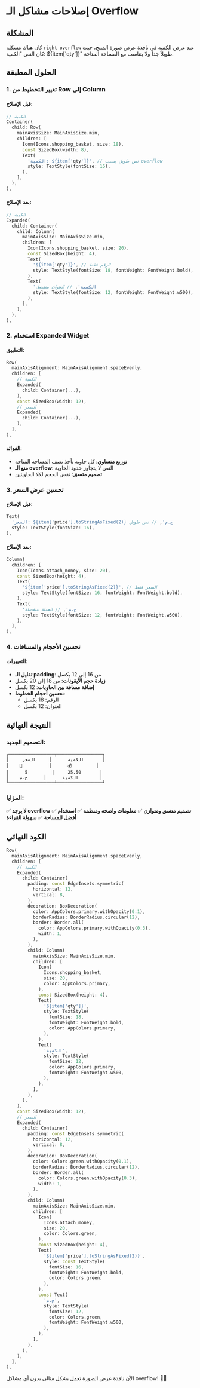# إصلاحات مشاكل الـ Overflow

## المشكلة
كان هناك مشكلة `right overflow` عند عرض الكمية في نافذة عرض صورة المنتج، حيث كان النص "الكمية: ${item['qty']}" طويلاً جداً ولا يتناسب مع المساحة المتاحة.

## الحلول المطبقة

### 1. تغيير التخطيط من Row إلى Column

#### قبل الإصلاح:
```dart
// الكمية
Container(
  child: Row(
    mainAxisSize: MainAxisSize.min,
    children: [
      Icon(Icons.shopping_basket, size: 18),
      const SizedBox(width: 8),
      Text(
        'الكمية: ${item['qty']}', // نص طويل يسبب overflow
        style: TextStyle(fontSize: 16),
      ),
    ],
  ),
),
```

#### بعد الإصلاح:
```dart
// الكمية
Expanded(
  child: Container(
    child: Column(
      mainAxisSize: MainAxisSize.min,
      children: [
        Icon(Icons.shopping_basket, size: 20),
        const SizedBox(height: 4),
        Text(
          '${item['qty']}', // الرقم فقط
          style: TextStyle(fontSize: 18, fontWeight: FontWeight.bold),
        ),
        Text(
          'الكمية', // العنوان منفصل
          style: TextStyle(fontSize: 12, fontWeight: FontWeight.w500),
        ),
      ],
    ),
  ),
),
```

### 2. استخدام Expanded Widget

#### التطبيق:
```dart
Row(
  mainAxisAlignment: MainAxisAlignment.spaceEvenly,
  children: [
    // الكمية
    Expanded(
      child: Container(...),
    ),
    const SizedBox(width: 12),
    // السعر
    Expanded(
      child: Container(...),
    ),
  ],
),
```

#### الفوائد:
- **توزيع متساوي**: كل حاوية تأخذ نصف المساحة المتاحة
- **منع الـ overflow**: النص لا يتجاوز حدود الحاوية
- **تصميم متسق**: نفس الحجم لكلا الحاويتين

### 3. تحسين عرض السعر

#### قبل الإصلاح:
```dart
Text(
  'السعر: ${item['price'].toStringAsFixed(2)} ج.م', // نص طويل
  style: TextStyle(fontSize: 16),
),
```

#### بعد الإصلاح:
```dart
Column(
  children: [
    Icon(Icons.attach_money, size: 20),
    const SizedBox(height: 4),
    Text(
      '${item['price'].toStringAsFixed(2)}', // السعر فقط
      style: TextStyle(fontSize: 16, fontWeight: FontWeight.bold),
    ),
    Text(
      'ج.م', // العملة منفصلة
      style: TextStyle(fontSize: 12, fontWeight: FontWeight.w500),
    ),
  ],
),
```

### 4. تحسين الأحجام والمسافات

#### التغييرات:
- **تقليل الـ padding**: من 16 إلى 12 بكسل
- **زيادة حجم الأيقونات**: من 18 إلى 20 بكسل
- **إضافة مسافة بين الحاويات**: 12 بكسل
- **تحسين أحجام الخطوط**: 
  - الرقم: 18 بكسل
  - العنوان: 12 بكسل

## النتيجة النهائية

### التصميم الجديد:
```
┌─────────────────┬─────────────────┐
│     الكمية      │     السعر       │
│    🛒          │      💰         │
│      5         │     25.50       │
│    الكمية      │      ج.م        │
└─────────────────┴─────────────────┘
```

### المزايا:
✅ **لا يوجد overflow**
✅ **تصميم متسق ومتوازن**
✅ **معلومات واضحة ومنظمة**
✅ **استخدام أفضل للمساحة**
✅ **سهولة القراءة**

## الكود النهائي

```dart
Row(
  mainAxisAlignment: MainAxisAlignment.spaceEvenly,
  children: [
    // الكمية
    Expanded(
      child: Container(
        padding: const EdgeInsets.symmetric(
          horizontal: 12,
          vertical: 8,
        ),
        decoration: BoxDecoration(
          color: AppColors.primary.withOpacity(0.1),
          borderRadius: BorderRadius.circular(12),
          border: Border.all(
            color: AppColors.primary.withOpacity(0.3),
            width: 1,
          ),
        ),
        child: Column(
          mainAxisSize: MainAxisSize.min,
          children: [
            Icon(
              Icons.shopping_basket,
              size: 20,
              color: AppColors.primary,
            ),
            const SizedBox(height: 4),
            Text(
              '${item['qty']}',
              style: TextStyle(
                fontSize: 18,
                fontWeight: FontWeight.bold,
                color: AppColors.primary,
              ),
            ),
            Text(
              'الكمية',
              style: TextStyle(
                fontSize: 12,
                color: AppColors.primary,
                fontWeight: FontWeight.w500,
              ),
            ),
          ],
        ),
      ),
    ),
    const SizedBox(width: 12),
    // السعر
    Expanded(
      child: Container(
        padding: const EdgeInsets.symmetric(
          horizontal: 12,
          vertical: 8,
        ),
        decoration: BoxDecoration(
          color: Colors.green.withOpacity(0.1),
          borderRadius: BorderRadius.circular(12),
          border: Border.all(
            color: Colors.green.withOpacity(0.3),
            width: 1,
          ),
        ),
        child: Column(
          mainAxisSize: MainAxisSize.min,
          children: [
            Icon(
              Icons.attach_money,
              size: 20,
              color: Colors.green,
            ),
            const SizedBox(height: 4),
            Text(
              '${item['price'].toStringAsFixed(2)}',
              style: const TextStyle(
                fontSize: 16,
                fontWeight: FontWeight.bold,
                color: Colors.green,
              ),
            ),
            const Text(
              'ج.م',
              style: TextStyle(
                fontSize: 12,
                color: Colors.green,
                fontWeight: FontWeight.w500,
              ),
            ),
          ],
        ),
      ),
    ),
  ],
),
```

الآن نافذة عرض الصورة تعمل بشكل مثالي بدون أي مشاكل overflow! 🎯✨ 